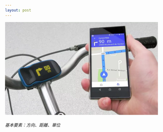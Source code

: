 ```yaml
---
layout: post
---
```

![HaiKu](images/nav_img/HaiKu/operation2.png)

<!--//res.cloudinary.com/hrscywv4p/image/upload/c_limit,f_auto,h_1440,q_90,w_720/v1/92250/haiku-gif-wave-tutti-raccourci-inverse_uda0kf.gif-->

###### 基本要素：方向、距離、單位
<!--
    0. logo
    1. panel
    2. features
    3. installation
    4. app view
    -->
